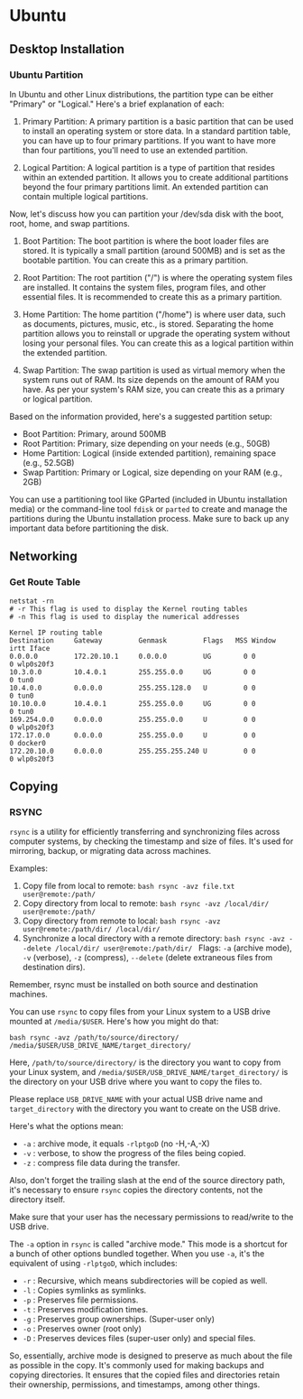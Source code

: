 # Ubuntu 

## Desktop Installation


### Ubuntu Partition 
In Ubuntu and other Linux distributions, the partition type can be either "Primary" or "Logical." Here's a brief explanation of each:

1. Primary Partition: A primary partition is a basic partition that can be used to install an operating system or store data. In a standard partition table, you can have up to four primary partitions. If you want to have more than four partitions, you'll need to use an extended partition.

2. Logical Partition: A logical partition is a type of partition that resides within an extended partition. It allows you to create additional partitions beyond the four primary partitions limit. An extended partition can contain multiple logical partitions.

Now, let's discuss how you can partition your /dev/sda disk with the boot, root, home, and swap partitions.

1. Boot Partition: The boot partition is where the boot loader files are stored. It is typically a small partition (around 500MB) and is set as the bootable partition. You can create this as a primary partition.

2. Root Partition: The root partition ("/") is where the operating system files are installed. It contains the system files, program files, and other essential files. It is recommended to create this as a primary partition.

3. Home Partition: The home partition ("/home") is where user data, such as documents, pictures, music, etc., is stored. Separating the home partition allows you to reinstall or upgrade the operating system without losing your personal files. You can create this as a logical partition within the extended partition.

4. Swap Partition: The swap partition is used as virtual memory when the system runs out of RAM. Its size depends on the amount of RAM you have. As per your system's RAM size, you can create this as a primary or logical partition.

Based on the information provided, here's a suggested partition setup:

- Boot Partition: Primary, around 500MB
- Root Partition: Primary, size depending on your needs (e.g., 50GB)
- Home Partition: Logical (inside extended partition), remaining space (e.g., 52.5GB)
- Swap Partition: Primary or Logical, size depending on your RAM (e.g., 2GB)

You can use a partitioning tool like GParted (included in Ubuntu installation media) or the command-line tool `fdisk` or `parted` to create and manage the partitions during the Ubuntu installation process. Make sure to back up any important data before partitioning the disk.


## Networking

### Get Route Table

```
netstat -rn 
# -r This flag is used to display the Kernel routing tables
# -n This flag is used to display the numerical addresses

Kernel IP routing table
Destination     Gateway         Genmask         Flags   MSS Window  irtt Iface
0.0.0.0         172.20.10.1     0.0.0.0         UG        0 0          0 wlp0s20f3
10.3.0.0        10.4.0.1        255.255.0.0     UG        0 0          0 tun0
10.4.0.0        0.0.0.0         255.255.128.0   U         0 0          0 tun0
10.10.0.0       10.4.0.1        255.255.0.0     UG        0 0          0 tun0
169.254.0.0     0.0.0.0         255.255.0.0     U         0 0          0 wlp0s20f3
172.17.0.0      0.0.0.0         255.255.0.0     U         0 0          0 docker0
172.20.10.0     0.0.0.0         255.255.255.240 U         0 0          0 wlp0s20f3

```


## Copying 

### RSYNC

`rsync` is a utility for efficiently transferring and synchronizing files across computer systems, by checking the timestamp and size of files. It's used for mirroring, backup, or migrating data across machines.

Examples:

1. Copy file from local to remote:
``bash
rsync -avz file.txt user@remote:/path/
``
2. Copy directory from local to remote:
``bash
rsync -avz /local/dir/ user@remote:/path/
``
3. Copy directory from remote to local:
``bash
rsync -avz user@remote:/path/dir/ /local/dir/
``
4. Synchronize a local directory with a remote directory:
``bash
rsync -avz --delete /local/dir/ user@remote:/path/dir/
``
Flags: `-a` (archive mode), `-v` (verbose), `-z` (compress), `--delete` (delete extraneous files from destination dirs).

Remember, rsync must be installed on both source and destination machines.


You can use `rsync` to copy files from your Linux system to a USB drive mounted at `/media/$USER`. Here's how you might do that:

``bash
rsync -avz /path/to/source/directory/ /media/$USER/USB_DRIVE_NAME/target_directory/
``

Here, `/path/to/source/directory/` is the directory you want to copy from your Linux system, and `/media/$USER/USB_DRIVE_NAME/target_directory/` is the directory on your USB drive where you want to copy the files to.

Please replace `USB_DRIVE_NAME` with your actual USB drive name and `target_directory` with the directory you want to create on the USB drive.

Here's what the options mean:

- `-a` : archive mode, it equals `-rlptgoD` (no -H,-A,-X)
- `-v` : verbose, to show the progress of the files being copied.
- `-z` : compress file data during the transfer.

Also, don't forget the trailing slash at the end of the source directory path, it's necessary to ensure `rsync` copies the directory contents, not the directory itself.

Make sure that your user has the necessary permissions to read/write to the USB drive.

The `-a` option in `rsync` is called "archive mode." This mode is a shortcut for a bunch of other options bundled together. When you use `-a`, it's the equivalent of using `-rlptgoD`, which includes:

- `-r` : Recursive, which means subdirectories will be copied as well.
- `-l` : Copies symlinks as symlinks.
- `-p` : Preserves file permissions.
- `-t` : Preserves modification times.
- `-g` : Preserves group ownerships. (Super-user only)
- `-o` : Preserves owner (root only)
- `-D` : Preserves devices files (super-user only) and special files.

So, essentially, archive mode is designed to preserve as much about the file as possible in the copy. It's commonly used for making backups and copying directories. It ensures that the copied files and directories retain their ownership, permissions, and timestamps, among other things.





